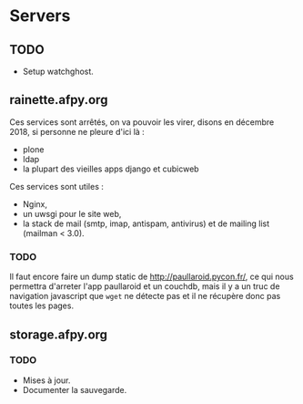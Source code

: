 # Servers

## TODO

- Setup watchghost.


## rainette.afpy.org

Ces services sont arrêtés, on va pouvoir les virer, disons en décembre
2018, si personne ne pleure d'ici là :

- plone
- ldap
- la plupart des vieilles apps django et cubicweb


Ces services sont utiles :

- Nginx,
- un uwsgi pour le site web,
- la stack de mail (smtp, imap, antispam, antivirus) et de mailing list (mailman < 3.0).


### TODO

Il faut encore faire un dump static de http://paullaroid.pycon.fr/, ce
qui nous permettra d'arreter l'app paullaroid et un couchdb, mais il y
a un truc de navigation javascript que `wget` ne détecte pas et il ne
récupère donc pas toutes les pages.


## storage.afpy.org

### TODO

- Mises à jour.
- Documenter la sauvegarde.
